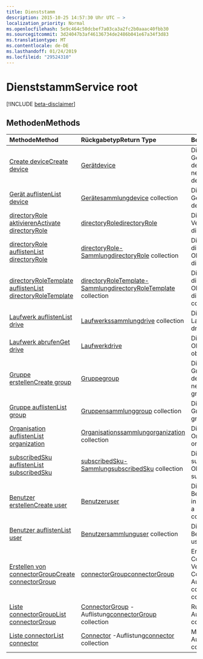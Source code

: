 ```yaml
---
title: Dienststamm
description: 2015-10-25 14:57:30 Uhr UTC – >
localization_priority: Normal
ms.openlocfilehash: 5e9c464c50dcbef7a03ca3a2fc2b0aaac40fbb30
ms.sourcegitcommit: 3d24047b3af46136734de2486b041e67a34f3d83
ms.translationtype: MT
ms.contentlocale: de-DE
ms.lasthandoff: 01/24/2019
ms.locfileid: "29524310"
---
```

# <a name="service-root"></a><span data-ttu-id="80da9-103">Dienststamm</span><span class="sxs-lookup"><span data-stu-id="80da9-103">Service root</span></span>

[!INCLUDE [beta-disclaimer](../../includes/beta-disclaimer.md)]

## <a name="methods"></a><span data-ttu-id="80da9-104">Methoden</span><span class="sxs-lookup"><span data-stu-id="80da9-104">Methods</span></span>



| <span data-ttu-id="80da9-105">Methode</span><span class="sxs-lookup"><span data-stu-id="80da9-105">Method</span></span>           | <span data-ttu-id="80da9-106">Rückgabetyp</span><span class="sxs-lookup"><span data-stu-id="80da9-106">Return Type</span></span>    |<span data-ttu-id="80da9-107">Beschreibung</span><span class="sxs-lookup"><span data-stu-id="80da9-107">Description</span></span>|
|:---------------|:--------|:----------|
|[<span data-ttu-id="80da9-108">Create device</span><span class="sxs-lookup"><span data-stu-id="80da9-108">Create device</span></span>](../api/device-post-devices.md) |[<span data-ttu-id="80da9-109">Gerät</span><span class="sxs-lookup"><span data-stu-id="80da9-109">device</span></span>](device.md)| <span data-ttu-id="80da9-110">Dient zum Erstellen eines neuen Gerätss durch Veröffentlichen in der Gerätesammlung.</span><span class="sxs-lookup"><span data-stu-id="80da9-110">Create a new device by posting to the devices collection.</span></span>|
|[<span data-ttu-id="80da9-111">Gerät auflisten</span><span class="sxs-lookup"><span data-stu-id="80da9-111">List device</span></span>](../api/device-list.md) | <span data-ttu-id="80da9-112">[Gerätesammlung](device.md)</span><span class="sxs-lookup"><span data-stu-id="80da9-112">[device](device.md) collection</span></span> |<span data-ttu-id="80da9-113">Dient zum Abrufen einer Geräteobjektsammlung.</span><span class="sxs-lookup"><span data-stu-id="80da9-113">Get device object collection.</span></span> |
|[<span data-ttu-id="80da9-114">directoryRole aktivieren</span><span class="sxs-lookup"><span data-stu-id="80da9-114">Activate directoryRole</span></span>](../api/directoryrole-post-directoryroles.md) | [<span data-ttu-id="80da9-115">directoryRole</span><span class="sxs-lookup"><span data-stu-id="80da9-115">directoryRole</span></span>](directoryrole.md) |<span data-ttu-id="80da9-116">Dient zum Aktivieren einer Verzeichnisrolle.</span><span class="sxs-lookup"><span data-stu-id="80da9-116">Activate a directory role.</span></span> |
|[<span data-ttu-id="80da9-117">directoryRole auflisten</span><span class="sxs-lookup"><span data-stu-id="80da9-117">List directoryRole</span></span>](../api/directoryrole-list.md) | <span data-ttu-id="80da9-118">[directoryRole-Sammlung](directoryrole.md)</span><span class="sxs-lookup"><span data-stu-id="80da9-118">[directoryRole](directoryrole.md) collection</span></span> |<span data-ttu-id="80da9-119">Dient zum Abrufen der directoryRole-Objektsammlung.</span><span class="sxs-lookup"><span data-stu-id="80da9-119">Get directoryRole object collection.</span></span> |
|[<span data-ttu-id="80da9-120">directoryRoleTemplate auflisten</span><span class="sxs-lookup"><span data-stu-id="80da9-120">List directoryRoleTemplate</span></span>](../api/directoryroletemplate-list.md) | <span data-ttu-id="80da9-121">[directoryRoleTemplate-Sammlung](directoryroletemplate.md)</span><span class="sxs-lookup"><span data-stu-id="80da9-121">[directoryRoleTemplate](directoryroletemplate.md) collection</span></span> |<span data-ttu-id="80da9-122">Dient zum Abrufen der directoryRoleTemplate-Objektsammlung.</span><span class="sxs-lookup"><span data-stu-id="80da9-122">Get directoryRoleTemplate object collection.</span></span> |
|[<span data-ttu-id="80da9-123">Laufwerk auflisten</span><span class="sxs-lookup"><span data-stu-id="80da9-123">List drive</span></span>](../api/drive-list.md) | <span data-ttu-id="80da9-124">[Laufwerkssammlung](drive.md)</span><span class="sxs-lookup"><span data-stu-id="80da9-124">[drive](drive.md) collection</span></span> |<span data-ttu-id="80da9-125">Dient zum Abrufen einer Laufwerksobjektsammlung.</span><span class="sxs-lookup"><span data-stu-id="80da9-125">Get drive object collection.</span></span> |
|[<span data-ttu-id="80da9-126">Laufwerk abrufen</span><span class="sxs-lookup"><span data-stu-id="80da9-126">Get drive</span></span>](../api/drive-get.md) | [<span data-ttu-id="80da9-127">Laufwerk</span><span class="sxs-lookup"><span data-stu-id="80da9-127">drive</span></span>](drive.md)  |<span data-ttu-id="80da9-128">Dient zum Abrufen von Objekteigenschaften.</span><span class="sxs-lookup"><span data-stu-id="80da9-128">Get drive object properties.</span></span> |
|[<span data-ttu-id="80da9-129">Gruppe erstellen</span><span class="sxs-lookup"><span data-stu-id="80da9-129">Create group</span></span>](../api/group-post-groups.md) |[<span data-ttu-id="80da9-130">Gruppe</span><span class="sxs-lookup"><span data-stu-id="80da9-130">group</span></span>](group.md)| <span data-ttu-id="80da9-131">Dient zum Erstellen einer neuen Gruppe durch Veröffentlichen in der Gruppensammlung.</span><span class="sxs-lookup"><span data-stu-id="80da9-131">Create a new group by posting to the groups collection.</span></span>|
|[<span data-ttu-id="80da9-132">Gruppe auflisten</span><span class="sxs-lookup"><span data-stu-id="80da9-132">List group</span></span>](../api/group-list.md) | <span data-ttu-id="80da9-133">[Gruppensammlung](group.md)</span><span class="sxs-lookup"><span data-stu-id="80da9-133">[group](group.md) collection</span></span> |<span data-ttu-id="80da9-134">Dient zum Abrufen einer Gruppenobjektsammlung.</span><span class="sxs-lookup"><span data-stu-id="80da9-134">Get group object collection.</span></span> |
|[<span data-ttu-id="80da9-135">Organisation auflisten</span><span class="sxs-lookup"><span data-stu-id="80da9-135">List organization</span></span>](../api/organization-list.md) | <span data-ttu-id="80da9-136">[Organisationssammlung](organization.md)</span><span class="sxs-lookup"><span data-stu-id="80da9-136">[organization](organization.md) collection</span></span> |<span data-ttu-id="80da9-137">Dient zum Abrufen der Organisationsobjektsammlung.</span><span class="sxs-lookup"><span data-stu-id="80da9-137">Get organization object collection.</span></span> |
|[<span data-ttu-id="80da9-138">subscribedSku auflisten</span><span class="sxs-lookup"><span data-stu-id="80da9-138">List subscribedSku</span></span>](../api/subscribedsku-list.md) | <span data-ttu-id="80da9-139">[subscribedSku-Sammlung](subscribedsku.md)</span><span class="sxs-lookup"><span data-stu-id="80da9-139">[subscribedSku](subscribedsku.md) collection</span></span> |<span data-ttu-id="80da9-140">Dient zum Abrufen der subscribedSku-Objektsammlung.</span><span class="sxs-lookup"><span data-stu-id="80da9-140">Get subscribedSku object collection.</span></span> |
|[<span data-ttu-id="80da9-141">Benutzer erstellen</span><span class="sxs-lookup"><span data-stu-id="80da9-141">Create user</span></span>](../api/user-post-users.md) |[<span data-ttu-id="80da9-142">Benutzer</span><span class="sxs-lookup"><span data-stu-id="80da9-142">user</span></span>](user.md)| <span data-ttu-id="80da9-143">Dient zum Erstellen eines neuen Benutzers durch Veröffentlichen in der Benutzersammlung.</span><span class="sxs-lookup"><span data-stu-id="80da9-143">Create a new user by posting to the users collection.</span></span>|
|[<span data-ttu-id="80da9-144">Benutzer auflisten</span><span class="sxs-lookup"><span data-stu-id="80da9-144">List user</span></span>](../api/user-list.md) | <span data-ttu-id="80da9-145">[Benutzersammlung](user.md)</span><span class="sxs-lookup"><span data-stu-id="80da9-145">[user](user.md) collection</span></span> |<span data-ttu-id="80da9-146">Dient zum Abrufen einer Benutzerobjektsammlung.</span><span class="sxs-lookup"><span data-stu-id="80da9-146">Get user object collection.</span></span> |
|[<span data-ttu-id="80da9-147">Erstellen von connectorGroup</span><span class="sxs-lookup"><span data-stu-id="80da9-147">Create connectorGroup</span></span>](../api/connectorgroup-post-connectorgroups.md) |[<span data-ttu-id="80da9-148">connectorGroup</span><span class="sxs-lookup"><span data-stu-id="80da9-148">connectorGroup</span></span>](connectorgroup.md)|<span data-ttu-id="80da9-149">Erstellen Sie eine neue ConnectorGroup, durch die Veröffentlichung auf der ConnectorGroups-Auflistung.</span><span class="sxs-lookup"><span data-stu-id="80da9-149">Create a new connectorGroup by posting to the connectorGroups collection.</span></span>|
|[<span data-ttu-id="80da9-150">Liste connectorGroup</span><span class="sxs-lookup"><span data-stu-id="80da9-150">List connectorGroup</span></span>](../api/connectorgroup-list.md) | <span data-ttu-id="80da9-151">[ConnectorGroup](connectorgroup.md) -Auflistung</span><span class="sxs-lookup"><span data-stu-id="80da9-151">[connectorGroup](connectorgroup.md) collection</span></span> |<span data-ttu-id="80da9-152">Rufen Sie ConnectorGroup-Auflistung-Objekts.</span><span class="sxs-lookup"><span data-stu-id="80da9-152">Get connectorGroup object collection.</span></span> |
|[<span data-ttu-id="80da9-153">Liste connector</span><span class="sxs-lookup"><span data-stu-id="80da9-153">List connector</span></span>](../api/connector-list.md) | <span data-ttu-id="80da9-154">[Connector](connector.md) -Auflistung</span><span class="sxs-lookup"><span data-stu-id="80da9-154">[connector](connector.md) collection</span></span> |<span data-ttu-id="80da9-155">Möchten Sie Connector-Auflistung-Objekts erhalten.</span><span class="sxs-lookup"><span data-stu-id="80da9-155">Get connector object collection.</span></span> |

<!-- uuid: 8fcb5dbc-d5aa-4681-8e31-b001d5168d79
2015-10-25 14:57:30 UTC -->
<!--
{
  "type": "#page.annotation",
  "description": "Service root",
  "keywords": "",
  "section": "documentation",
  "tocPath": "",
  "suppressions": [
    "Error: /api-reference/beta/resources/service-root.md:\r\n      Exception processing links.\r\n    System.ArgumentException: Link Definition was null. Link text: !INCLUDE [beta-disclaimer](../../includes/beta-disclaimer.md)\r\n      at ApiDoctor.Validation.DocFile.get_LinkDestinations()\r\n      at ApiDoctor.Validation.DocSet.ValidateLinks(Boolean includeWarnings, String[] relativePathForFiles, IssueLogger issues, Boolean requireFilenameCaseMatch, Boolean printOrphanedFiles)"
  ]
}
-->
